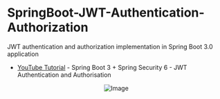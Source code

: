 # SpringBoot-JWT-Authentication-Authorization
JWT authentication and authorization implementation in Spring Boot 3.0 application

- [YouTube Tutorial](https://www.youtube.com/watch?v=KxqlJblhzfI&list=PLQEQNgm2Nabv0c2tj5eYD9GtcCUunRQDK&index=16&t=898s) - Spring Boot 3 + Spring Security 6 - JWT Authentication and Authorisation

<p align="center">
  <img src="https://github.com/af4092/SpringBoot-JWT-Authentication-Authorization/assets/24220136/8731a18f-7c26-4c88-8cad-3bcf5572674a" alt="Image">
</p>

